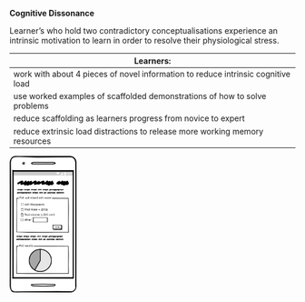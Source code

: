 **Cognitive Dissonance**

Learner’s who hold two contradictory conceptualisations experience an intrinsic motivation to learn in order to resolve their physiological stress.


| Learners:     |   
| ------------- | 
|work with about 4 pieces of novel information to reduce intrinsic cognitive load| 
|use worked examples of scaffolded demonstrations of how to solve problems| 
|reduce scaffolding as learners progress from novice to expert| 
|reduce extrinsic load distractions to release more working memory resources|

<img src="images/cognitive-dissonance.png" height="240">


<div style="page-break-after: always;"></div>

